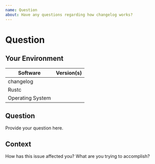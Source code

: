 ```yaml
---
name: Question
about: Have any questions regarding how changelog works?
---
```


# Question
## Your Environment
| Software         | Version(s) |
| ---------------- | ---------- |
| changelog      |
| Rustc            |
| Operating System |

## Question
Provide your question here.

## Context
How has this issue affected you? What are you trying to accomplish?
